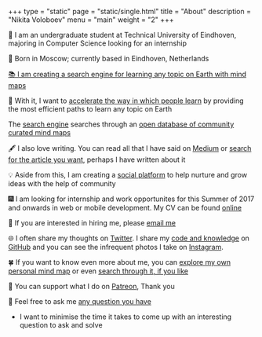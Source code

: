 +++
type = "static"
page = "static/single.html"
title = "About"
description = "Nikita Voloboev"
menu = "main"
weight = "2"
+++

📒 I am an undergraduate student at Technical University of Eindhoven, majoring in Computer Science looking for an internship

🚙 Born in Moscow; currently based in Eindhoven, Netherlands

[📚 I am creating a search engine for learning any topic on Earth with mind maps](https://learn-anything.xyz/)

🚀 With it, I want to [accelerate the way in which people learn](https://medium.com/@NikitaVoloboev/the-invisible-mountains-bd50a31bc64e) by providing the most efficient paths to learn any topic on Earth

The [search engine](https://learn-anything.xyz/) searches through an [open database of community curated mind maps](https://github.com/nikitavoloboev/learn-anything)

🖋 I also love writing. You can read all that I have said on [Medium](https://medium.com/@NikitaVoloboev) or [search for the article you want](https://my.mindnode.com/2YJ1yeqHkxaBMHKDPC1k2Ripxpx9Ne7ULk4rfh3H#114.2,-459.4,2), perhaps I have written about it

💡 Aside from this, I am creating a [social platform](https://github.com/nikitavoloboev/crafting-ideas) to help nurture and grow ideas with the help of community

🎆 I am looking for internship and work opportunites for this Summer of 2017 and onwards in web or mobile development. My CV can be found [online](https://stackoverflow.com/cv/nikitavoloboev)

📧 If you are interested in hiring me, please [email me](mailto:nikita.voloboev@icloud.com)

🌐 I often share my thoughts on [Twitter](https://twitter.com/nikitavoloboev). I share my [code and knowledge](https://my.mindnode.com/ZKGETDkUaQUsL3q8q9z788CxG84oEHgDiT79GuzX#137.1,-894.8,2) on [GitHub](https://github.com/nikitavoloboev) and you can see the infrequent photos I take on [Instagram](https://www.instagram.com/nikitavoloboev/).

🍀 If you want to know even more about me, you can [explore my own personal mind map](https://my.mindnode.com/myLVaRLKytoTYBLshxGzzb75MN9cyGHbQBgaVVPp#553.1,-49.5,1) or even [search through it, if you like](https://github.com/nikitavoloboev/alfred-my-mind)

💛 You can support what I do on [Patreon](http://patreon.com/nikitavoloboev), Thank you

💬 Feel free to ask me [any question you have](https://github.com/nikitavoloboev/ama/issues/new)

* I want to minimise the time it takes to come up with an interesting question to ask and solve



